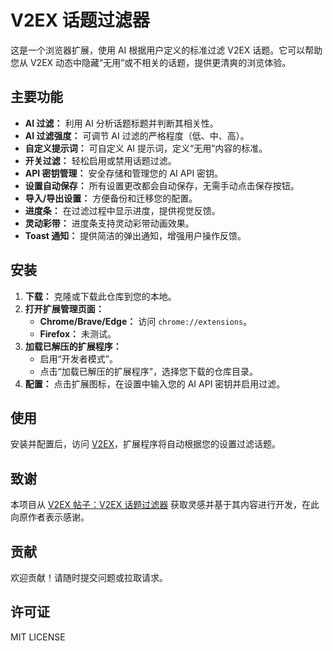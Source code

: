 # V2EX 话题过滤器

这是一个浏览器扩展，使用 AI 根据用户定义的标准过滤 V2EX 话题。它可以帮助您从 V2EX 动态中隐藏“无用”或不相关的话题，提供更清爽的浏览体验。

## 主要功能

*   **AI 过滤：** 利用 AI 分析话题标题并判断其相关性。
*   **AI 过滤强度：** 可调节 AI 过滤的严格程度（低、中、高）。
*   **自定义提示词：** 可自定义 AI 提示词，定义“无用”内容的标准。
*   **开关过滤：** 轻松启用或禁用话题过滤。
*   **API 密钥管理：** 安全存储和管理您的 AI API 密钥。
*   **设置自动保存：** 所有设置更改都会自动保存，无需手动点击保存按钮。
*   **导入/导出设置：** 方便备份和迁移您的配置。
*   **进度条：** 在过滤过程中显示进度，提供视觉反馈。
*   **灵动彩带：** 进度条支持灵动彩带动画效果。
*   **Toast 通知：** 提供简洁的弹出通知，增强用户操作反馈。

## 安装

1.  **下载：** 克隆或下载此仓库到您的本地。
2.  **打开扩展管理页面：**
    *   **Chrome/Brave/Edge：** 访问 `chrome://extensions`。
    *   **Firefox：** 未测试。
3.  **加载已解压的扩展程序：**
    *   启用“开发者模式”。
    *   点击“加载已解压的扩展程序”，选择您下载的仓库目录。
4.  **配置：** 点击扩展图标，在设置中输入您的 AI API 密钥并启用过滤。

## 使用

安装并配置后，访问 [V2EX](https://www.v2ex.com/)，扩展程序将自动根据您的设置过滤话题。

## 致谢

本项目从 [V2EX 帖子：V2EX 话题过滤器](https://v2ex.com/t/1143652) 获取灵感并基于其内容进行开发，在此向原作者表示感谢。

## 贡献

欢迎贡献！请随时提交问题或拉取请求。

## 许可证

MIT LICENSE
